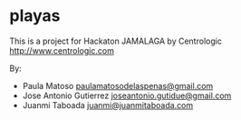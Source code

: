 # playas

This is a project for Hackaton JAMALAGA by Centrologic <http://www.centrologic.com>

By:

* Paula Matoso <paulamatosodelaspenas@gmail.com>
* Jose Antonio Gutierrez <joseantonio.gutidue@gmail.com>
* Juanmi Taboada <juanmi@juanmitaboada.com>

